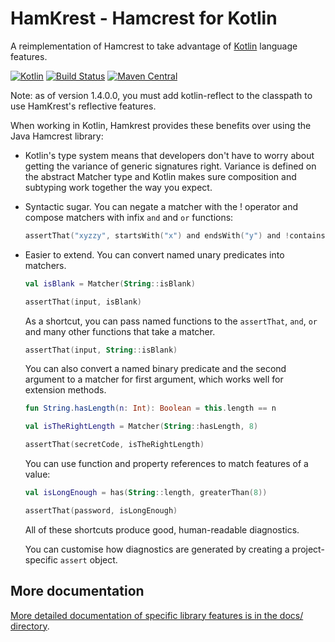 HamKrest - Hamcrest for Kotlin
==============================

A reimplementation of Hamcrest to take advantage of [Kotlin](https://kotlinlang.org/) language features.

[![Kotlin](https://img.shields.io/badge/kotlin-1.3.11-blue.svg)](http://kotlinlang.org)
[![Build Status](https://travis-ci.org/npryce/hamkrest.svg?branch=master)](https://travis-ci.org/npryce/hamkrest)
[![Maven Central](https://img.shields.io/maven-central/v/com.natpryce/hamkrest.svg)](http://search.maven.org/#search%7Cga%7C1%7Cg%3A%22com.natpryce%22%20AND%20a%3A%22hamkrest%22)

Note: as of version 1.4.0.0, you must add kotlin-reflect to the classpath to use HamKrest's reflective features.


When working in Kotlin, Hamkrest provides these benefits over using the Java Hamcrest library:

 * Kotlin's type system means that developers don't have to worry about getting the variance of generic signatures right.  Variance is defined on the abstract Matcher type and Kotlin makes sure composition and subtyping work together the way you expect.
 
 * Syntactic sugar. You can negate a matcher with the ! operator and compose matchers with infix `and` and `or` functions:

    ``` kotlin
    assertThat("xyzzy", startsWith("x") and endsWith("y") and !containsSubstring("a"))
    ```
    
 * Easier to extend. You can convert named unary predicates into matchers.

    ``` kotlin
    val isBlank = Matcher(String::isBlank)
    
    assertThat(input, isBlank)
    ```

   As a shortcut, you can pass named functions to the `assertThat`, `and`, `or` and many other functions that take a matcher.

    ``` kotlin
    assertThat(input, String::isBlank)
    ```

   You can also convert a named binary predicate and the second argument to a matcher for first argument, which works well for extension methods.

    ``` kotlin
    fun String.hasLength(n: Int): Boolean = this.length == n

    val isTheRightLength = Matcher(String::hasLength, 8)

    assertThat(secretCode, isTheRightLength)
    ```

   You can use function and property references to match features of a value:

   ``` kotlin
   val isLongEnough = has(String::length, greaterThan(8))

   assertThat(password, isLongEnough)
   ```

   All of these shortcuts produce good, human-readable diagnostics.

   You can customise how diagnostics are generated by creating a project-specific `assert` object.


## More documentation

[More detailed documentation of specific library features is in the docs/ directory](docs/).
